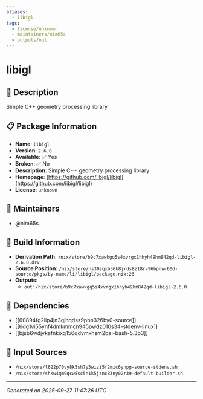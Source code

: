 ```yaml
---
aliases:
  - libigl
tags:
  - license/unknown
  - maintainers/nim65s
  - outputs/out
---
```


# libigl

## 📝 Description

Simple C++ geometry processing library

## 📋 Package Information

- **Name**: `libigl`
- **Version**: `2.6.0`
- **Available**: ✅ Yes
- **Broken**: ✅ No
- **Description**: Simple C++ geometry processing library
- **Homepage**: [https://github.com/libigl/libigl](https://github.com/libigl/libigl)
- **License**: `unknown`
## 👥 Maintainers

- @nim65s


## 🔧 Build Information

- **Derivation Path**: `/nix/store/b9c7xawkgq5s4xvrgx1hhyh49hm842qd-libigl-2.6.0.drv`
- **Source Position**: `/nix/store/ns30sqxb36k8jrds8z18rv96bpnwc60d-source/pkgs/by-name/li/libigl/package.nix:26`
- **Outputs**:
  - `out`:  `/nix/store/b9c7xawkgq5s4xvrgx1hhyh49hm842qd-libigl-2.6.0`

## 🔗 Dependencies

- [[60894fg2ilp4jn3gjhqdss9pbn326by0-source]]
- [[6dg1vi55ynf4dmkmmcn945pwdz010s34-stdenv-linux]]
- [[bjsb6wdjykafnkixq156qdvmxhsm2bai-bash-5.3p3]]

## 📁 Input Sources

- `/nix/store/l622p70vy8k5sh7y5wizi5f2mic6ynpg-source-stdenv.sh`
- `/nix/store/shkw4qm9qcw5sc5n1k5jznc83ny02r39-default-builder.sh`

---
*Generated on 2025-09-27 11:47:26 UTC*
